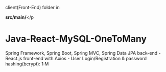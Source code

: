 client(Front-End) folder in <p style="height: 20px"><b>src/main/</b></p

# Java-React-MySQL-OneToMany
Spring Framework, Spring Boot, Spring MVC, Spring Data JPA back-end - React.js front-end with Axios - User Login/Registration &amp; password hashing(bcrypt): 1:M
